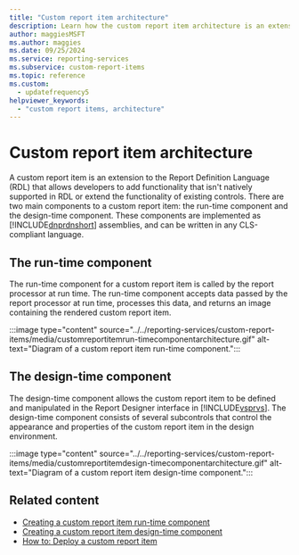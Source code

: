 ```yaml
---
title: "Custom report item architecture"
description: Learn how the custom report item architecture is an extension that allows developers to add functionality that isn't natively supported in the RDL.
author: maggiesMSFT
ms.author: maggies
ms.date: 09/25/2024
ms.service: reporting-services
ms.subservice: custom-report-items
ms.topic: reference
ms.custom:
  - updatefrequency5
helpviewer_keywords:
  - "custom report items, architecture"
---
```

# Custom report item architecture
  A custom report item is an extension to the Report Definition Language (RDL) that allows developers to add functionality that isn't natively supported in RDL or extend the functionality of existing controls. There are two main components to a custom report item: the run-time component and the design-time component. These components are implemented as [!INCLUDE[dnprdnshort](../../includes/dnprdnshort-md.md)] assemblies, and can be written in any CLS-compliant language.  
  
## The run-time component  
 The run-time component for a custom report item is called by the report processor at run time. The run-time component accepts data passed by the report processor at run time, processes this data, and returns an image containing the rendered custom report item.  
  
:::image type="content" source="../../reporting-services/custom-report-items/media/customreportitemrun-timecomponentarchitecture.gif" alt-text="Diagram of a custom report item run-time component.":::
  
## The design-time component  
 The design-time component allows the custom report item to be defined and manipulated in the Report Designer interface in [!INCLUDE[vsprvs](../../includes/vsprvs-md.md)]. The design-time component consists of several subcontrols that control the appearance and properties of the custom report item in the design environment.  
  
:::image type="content" source="../../reporting-services/custom-report-items/media/customreportitemdesign-timecomponentarchitecture.gif" alt-text="Diagram of a custom report item design-time component.":::
  
## Related content

- [Creating a custom report item run-time component](../../reporting-services/custom-report-items/creating-a-custom-report-item-run-time-component.md)
- [Creating a custom report item design-time component](../../reporting-services/custom-report-items/creating-a-custom-report-item-design-time-component.md)
- [How to: Deploy a custom report item](../../reporting-services/custom-report-items/how-to-deploy-a-custom-report-item.md)
